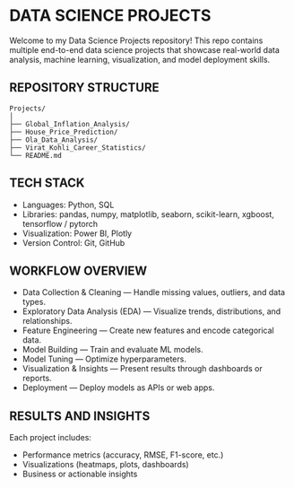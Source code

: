 # DATA SCIENCE PROJECTS
Welcome to my Data Science Projects repository!
This repo contains multiple end-to-end data science projects that showcase real-world data analysis, machine learning, visualization, and model deployment skills.

## REPOSITORY STRUCTURE 
```
Projects/
│
├── Global_Inflation_Analysis/
├── House_Price_Prediction/
├── Ola_Data_Analysis/
├── Virat_Kohli_Career_Statistics/
└── README.md
```

## TECH STACK
- Languages: Python, SQL
- Libraries: pandas, numpy, matplotlib, seaborn, scikit-learn, xgboost, tensorflow / pytorch
- Visualization: Power BI, Plotly
- Version Control: Git, GitHub

## WORKFLOW OVERVIEW
- Data Collection & Cleaning — Handle missing values, outliers, and data types.
- Exploratory Data Analysis (EDA) — Visualize trends, distributions, and relationships.
- Feature Engineering — Create new features and encode categorical data.
- Model Building — Train and evaluate ML models.
- Model Tuning — Optimize hyperparameters.
- Visualization & Insights — Present results through dashboards or reports.
- Deployment — Deploy models as APIs or web apps.

## RESULTS AND INSIGHTS
Each project includes:
- Performance metrics (accuracy, RMSE, F1-score, etc.)
- Visualizations (heatmaps, plots, dashboards)
- Business or actionable insights
